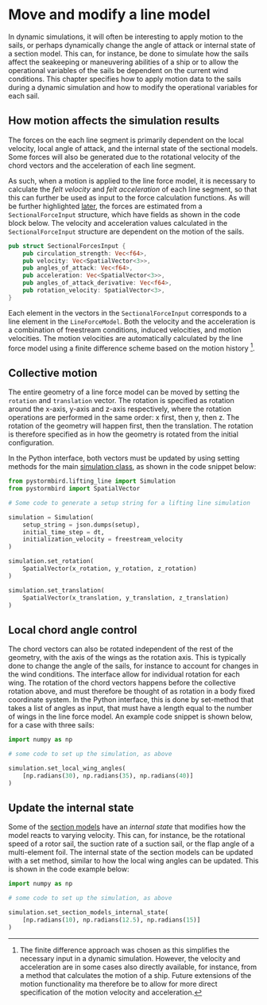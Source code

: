 # Move and modify a line model

In dynamic simulations, it will often be interesting to apply motion to the sails, or perhaps dynamically change the angle of attack or internal state of a section model. This can, for instance, be done to simulate how the sails affect the seakeeping or maneuvering abilities of a ship or to allow the operational variables of the sails be dependent on the current wind conditions. This chapter specifies how to apply motion data to the sails during a dynamic simulation and how to modify the operational variables for each sail.

## How motion affects the simulation results

The forces on the each line segment is primarily dependent on the local velocity, local angle of attack, and the internal state of the sectional models. Some forces will also be generated due to the rotational velocity of the chord vectors and the acceleration of each line segment.

As such, when a motion is applied to the line force model, it is necessary to calculate the *felt velocity* and *felt acceleration* of each line segment, so that this can further be used as input to the force calculation functions. As will be further highlighted [later](force_calculations.md), the forces are estimated from a `SectionalForceInput` structure, which have fields as shown in the code block below. The velocity and acceleration values calculated in the `SectionalForceInput` structure are dependent on the motion of the sails. 

```rust
pub struct SectionalForcesInput {
    pub circulation_strength: Vec<f64>,
    pub velocity: Vec<SpatialVector<3>>,
    pub angles_of_attack: Vec<f64>,
    pub acceleration: Vec<SpatialVector<3>>,
    pub angles_of_attack_derivative: Vec<f64>,
    pub rotation_velocity: SpatialVector<3>,
}
```

Each element in the vectors in the `SectionalForceInput` corresponds to a line element in the `LineForceModel`. Both the velocity and the acceleration is a combination of freestream conditions, induced velocities, and motion velocities. The motion velocities are automatically calculated by the line force model using a finite difference scheme based on the motion history [^fdm_note]. 

[^fdm_note]: The finite difference approach was chosen as this simplifies the necessary input in a dynamic simulation. However, the velocity and acceleration are in some cases also directly available, for instance, from a method that calculates the motion of a ship. Future extensions of the motion functionality ma therefore be to allow for more direct specification of the motion velocity and acceleration.

## Collective motion

The entire geometry of a line force model can be moved by setting the `rotation` and `translation` vector. The rotation is specified as rotation around the x-axis, y-axis and z-axis respectively, where the rotation operations are performed in the same order: x first, then y, then z. The rotation of the geometry will happen first, then the translation. The rotation is therefore specified as in how the geometry is rotated from the initial configuration.

In the Python interface, both vectors must be updated by using setting methods for the main [simulation class](../lifting_line/simulation_overview.md), as shown in the code snippet below:

```python
from pystormbird.lifting_line import Simulation
from pystormbird import SpatialVector

# Some code to generate a setup string for a lifting line simulation

simulation = Simulation(
    setup_string = json.dumps(setup),
    initial_time_step = dt,
    initialization_velocity = freestream_velocity
)

simulation.set_rotation(
    SpatialVector(x_rotation, y_rotation, z_rotation)
)

simulation.set_translation(
    SpatialVector(x_translation, y_translation, z_translation)
)
```

## Local chord angle control

The chord vectors can also be rotated independent of the rest of the geometry, with the axis of the wings as the rotation axis. This is typically done to change the angle of the sails, for instance to account for changes in the wind conditions. The interface allow for individual rotation for each wing. The rotation of the chord vectors happens before the collective rotation above, and must therefore be thought of as rotation in a body fixed coordinate system. In the Python interface, this is done by set-method that takes a list of angles as input, that must have a length equal to the number of wings in the line force model. An example code snippet is shown below, for a case with three sails:

```python
import numpy as np

# some code to set up the simulation, as above

simulation.set_local_wing_angles(
    [np.radians(30), np.radians(35), np.radians(40)]
)
```

## Update the internal state

Some of the [section models](../sectional_models/sectional_models_intro.md) have an *internal state* that modifies how the model reacts to varying velocity. This can, for instance, be the rotational speed of a rotor sail, the suction rate of a suction sail, or the flap angle of a multi-element foil. The internal state of the section models can be updated with a set method, similar to how the local wing angles can be updated. This is shown in the code example below:


```python
import numpy as np

# some code to set up the simulation, as above

simulation.set_section_models_internal_state(
    [np.radians(10), np.radians(12.5), np.radians(15)]
)
```
